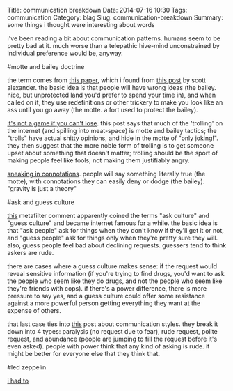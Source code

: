 Title: communication breakdown
Date: 2014-07-16 10:30
Tags: communication
Category: blag
Slug: communication-breakdown
Summary: some things i thought were interesting about words

i've been reading a bit about communication patterns. humans seem to be pretty bad at it. much worse than a telepathic hive-mind unconstrained by individual preference would be, anyway.

#motte and bailey doctrine

the term comes from [this paper](http://philpapers.org/archive/SHATVO-2.pdf), which i found from [this post](http://slatestarcodex.com/2014/07/07/social-justice-and-words-words-words/) by scott alexander. the basic idea is that people will have wrong ideas (the bailey. nice, but unprotected land you'd prefer to spend your time in), and when called on it, they use redefinitions or other trickery to make you look like an ass until you go away (the motte. a fort used to protect the bailey).

[it's not a game if you can't lose](http://www.robertbrockway.net/2013/07/18/its-not-a-game-if-you-cant-lose/). this post says that much of the 'trolling' on the internet (and spilling into meat-space) is motte and bailey tactics; the "trolls" have actual shitty opinions, and hide in the motte of "only joking!". they then suggest that the more noble form of trolling is to get someone upset about something that doesn't matter; trolling should be the sport of making people feel like fools, not making them justifiably angry.

[sneaking in connotations](http://lesswrong.com/lw/ny/sneaking_in_connotations/). people will say something literally true (the motte), with connotations they can easily deny or dodge (the bailey). "gravity is just a theory"

#ask and guess culture

[this](http://ask.metafilter.com/55153/Whats-the-middle-ground-between-FU-and-Welcome#830421) metafilter comment apparently coined the terms "ask culture" and "guess culture" and became internet famous for a while. the basic idea is that "ask people" ask for things when they don't know if they'll get it or not, and "guess people" ask for things only when they're pretty sure they will. also, guess people feel bad about declining requests. guessers tend to think askers are rude.

there are cases where a guess culture makes sense: if the request would reveal sensitive information (if you're trying to find drugs, you'd want to ask the people who seem like they do drugs, and not the people who seem like they're friends with cops). if there's a power difference, there is more pressure to say yes, and a guess culture could offer some resistance against a more powerful person getting everything they want at the expense of others.

that last case ties into [this](http://celandine13.livejournal.com/72711.html) post about communication styles. they break it down into 4 types: paralysis (no request due to fear), rude request, polite request, and abundance (people are jumping to fill the request before it's even asked). people with power think that any kind of asking is rude. it might be better for everyone else that they think that.

#led zeppelin

[i had to](http://www.youtube.com/watch?v=qoqQnR8NOVI)